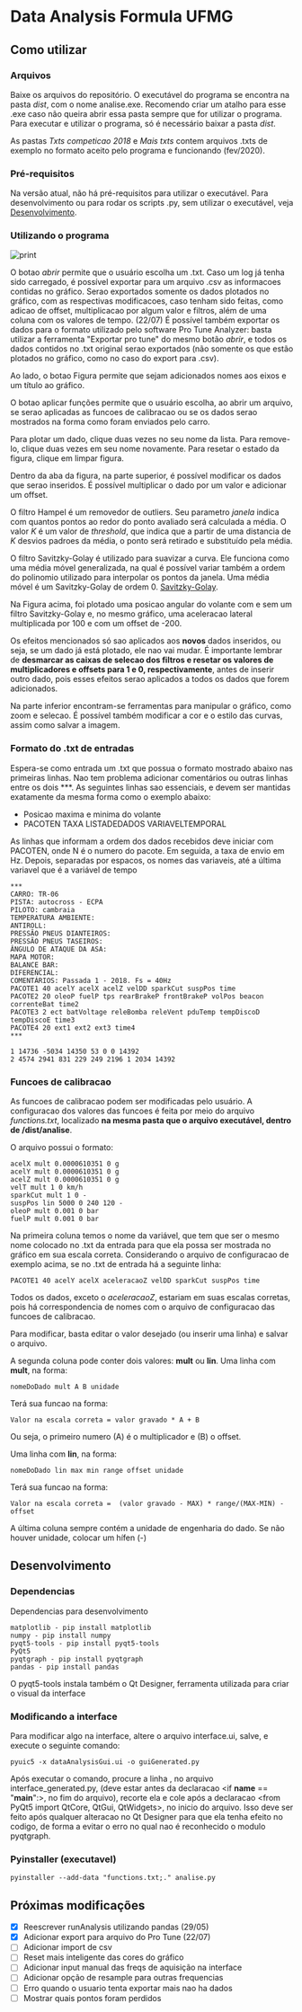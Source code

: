 # Data Analysis Formula UFMG
## Como utilizar
### Arquivos

Baixe os arquivos do repositório. O executável do programa se encontra na pasta *dist*, com o nome analise.exe. Recomendo criar um atalho para esse .exe caso não queira abrir essa pasta sempre que for utilizar o programa. Para executar e utilizar o programa, só é necessário baixar a pasta *dist*.

As pastas *Txts competicao 2018* e *Mais txts* contem arquivos .txts de exemplo no formato aceito pelo programa e funcionando (fev/2020).
### Pré-requisitos

Na versão atual, não há pré-requisitos para utilizar o executável. Para desenvolvimento ou para rodar os scripts .py, sem utilizar o executável, veja [Desenvolvimento](#desenvolvimento).

### Utilizando o programa

![print](/images/print.png)

O botao *abrir* permite que o usuário escolha um .txt. Caso um log já tenha sido carregado, é possível exportar para um arquivo .csv as informacoes contidas no gráfico. Serao exportados somente os dados plotados no gráfico, com as respectivas modificacoes, caso tenham sido feitas, como adicao de offset, multiplicacao por algum valor e filtros, além de uma coluna com os valores de tempo. (22/07) É possível também exportar os dados para o formato utilizado pelo software Pro Tune Analyzer: basta utilizar a ferramenta "Exportar pro tune" do mesmo botão *abrir*, e todos os dados contidos no .txt original serao exportados (não somente os que estão plotados no gráfico, como no caso do export para .csv).

Ao lado, o botao Figura permite que sejam adicionados nomes aos eixos e um título ao gráfico.

O botao aplicar funções permite que o usuário escolha, ao abrir um arquivo, se serao aplicadas as funcoes de calibracao ou se os dados serao mostrados na forma como foram enviados pelo carro.

Para plotar um dado, clique duas vezes no seu nome da lista. Para remove-lo, clique duas vezes em seu nome novamente. Para resetar o estado da figura, clique em limpar figura.

Dentro da aba da figura, na parte superior, é possível modificar os dados que serao inseridos. É possível multiplicar o dado por um valor e adicionar um offset.

O filtro Hampel é um removedor de outliers. Seu parametro *janela* indica com quantos pontos ao redor do ponto avaliado será calculada a média. O valor *K* é um valor de *threshold*, que indica que a partir de uma distancia de *K* desvios padroes da média, o ponto será retirado e substituído pela média.

O filtro Savitzky-Golay é utilizado para suavizar a curva. Ele funciona como uma média móvel generalizada, na qual é possível variar também a ordem do polinomio utilizado para interpolar os pontos da janela. Uma média móvel é um Savitzky-Golay de ordem 0. [Savitzky-Golay](https://en.wikipedia.org/wiki/Savitzky%E2%80%93Golay_filter/).

Na Figura acima, foi plotado uma posicao angular do volante com e sem um filtro Savitzky-Golay e, no mesmo gráfico, uma aceleracao lateral multiplicada por 100 e com um offset de -200.

Os efeitos mencionados só sao aplicados aos **novos** dados inseridos, ou seja, se um dado já está plotado, ele nao vai mudar. É importante lembrar de **desmarcar as caixas de selecao dos filtros e resetar os valores de multiplicadores e offsets para 1 e 0, respectivamente**, antes de inserir outro dado, pois esses efeitos serao aplicados a todos os dados que forem adicionados.

Na parte inferior encontram-se ferramentas para manipular o gráfico, como zoom  e selecao. É possível também modificar a cor e o estilo das curvas, assim como salvar a imagem.

### Formato do .txt de entradas

Espera-se como entrada um .txt que possua o formato mostrado abaixo nas primeiras linhas.
Nao tem problema adicionar comentários ou outras linhas entre os dois \*\*\*.
As seguintes linhas sao essenciais, e devem ser mantidas exatamente da mesma forma como o exemplo abaixo:
 -  Posicao maxima e minima do volante
 - PACOTEN TAXA LISTADEDADOS VARIAVELTEMPORAL

As linhas que informam a ordem dos dados recebidos deve iniciar com PACOTEN, onde N é o numero do pacote. Em seguida, a taxa de envio em Hz. Depois, separadas por espacos, os nomes das variaveis, até a última variavel que é a variável de tempo

```
***
CARRO: TR-06
PISTA: autocross - ECPA
PILOTO: cambraia
TEMPERATURA AMBIENTE:
ANTIROLL:
PRESSÃO PNEUS DIANTEIROS:
PRESSÃO PNEUS TASEIROS:
ÂNGULO DE ATAQUE DA ASA:
MAPA MOTOR:
BALANCE BAR:
DIFERENCIAL:
COMENTÁRIOS: Passada 1 - 2018. Fs = 40Hz
PACOTE1 40 acelY acelX acelZ velDD sparkCut suspPos time
PACOTE2 20 oleoP fuelP tps rearBrakeP frontBrakeP volPos beacon correnteBat time2
PACOTE3 2 ect batVoltage releBomba releVent pduTemp tempDiscoD tempDiscoE time3
PACOTE4 20 ext1 ext2 ext3 time4
***

1 14736 -5034 14350 53 0 0 14392
2 4574 2941 831 229 249 2196 1 2034 14392
```
### Funcoes de calibracao

As funcoes de calibracao podem ser modificadas pelo usuário. A configuracao dos valores das funcoes é feita por meio do arquivo *functions.txt*, localizado **na mesma pasta que o arquivo executável, dentro de /dist/analise**.

O arquivo possui o formato:
```
acelX mult 0.0000610351 0 g
acelY mult 0.0000610351 0 g
acelZ mult 0.0000610351 0 g
velT mult 1 0 km/h
sparkCut mult 1 0 -
suspPos lin 5000 0 240 120 -
oleoP mult 0.001 0 bar
fuelP mult 0.001 0 bar
```
Na primeira coluna temos o nome da variável, que tem que ser o mesmo nome colocado no .txt da entrada para que ela possa ser mostrada no gráfico em sua escala correta. Considerando o arquivo de configuracao de exemplo acima, se no .txt de entrada há a seguinte linha:
```
PACOTE1 40 acelY acelX aceleracaoZ velDD sparkCut suspPos time
```
Todos os dados, exceto o *aceleracaoZ*, estariam em suas escalas corretas, pois há correspondencia de nomes com o arquivo de configuracao das funcoes de calibracao.

Para modificar, basta editar o valor desejado (ou inserir uma linha) e salvar o arquivo.

A segunda coluna pode conter dois valores: **mult** ou **lin**. Uma linha com **mult**, na forma:
```
nomeDoDado mult A B unidade
```
Terá sua funcao na forma:
```
Valor na escala correta = valor gravado * A + B
```
Ou seja, o primeiro numero (A) é o multiplicador e (B) o offset.

Uma linha com **lin**, na forma:
```
nomeDoDado lin max min range offset unidade
```
Terá sua funcao na forma:
```
Valor na escala correta =  (valor gravado - MAX) * range/(MAX-MIN) - offset
```
A última coluna sempre contém a unidade de engenharia do dado. Se não houver unidade, colocar um hífen (-)
## Desenvolvimento
### Dependencias
Dependencias para desenvolvimento

```
matplotlib - pip install matplotlib
numpy - pip install numpy
pyqt5-tools - pip install pyqt5-tools
PyQt5
pyqtgraph - pip install pyqtgraph
pandas - pip install pandas
```

O pyqt5-tools instala também o Qt Designer, ferramenta utilizada para criar o visual da interface

### Modificando a interface

Para modificar algo na interface, altere o arquivo interface.ui, salve, e execute o seguinte comando:

```
pyuic5 -x dataAnalysisGui.ui -o guiGenerated.py
```

Após executar o comando, procure a linha <from pyqtgraph import PlotWidget>, no arquivo interface_generated.py,
(deve estar antes da declaracao <if __name__ == "__main__":>, no fim do arquivo), recorte ela e cole após a
declaracao <from PyQt5 import QtCore, QtGui, QtWidgets>, no inicio do arquivo. Isso deve ser feito após qualquer
alteracao no Qt Designer para que ela tenha efeito no codigo, de forma a evitar o erro no qual nao é reconhecido o modulo pyqtgraph.

### Pyinstaller (executavel)
```
pyinstaller --add-data "functions.txt;." analise.py
```
## Próximas modificações
- [x] Reescrever runAnalysis utilizando pandas (29/05)
- [X] Adicionar export para arquivo do Pro Tune (22/07)
- [ ] Adicionar import de csv
- [ ] Reset mais inteligente das cores do gráfico
- [ ] Adicionar input manual das freqs de aquisição na interface
- [ ] Adicionar opção de resample para outras frequencias
- [ ] Erro quando o usuario tenta exportar mais nao ha dados
- [ ] Mostrar quais pontos foram perdidos
